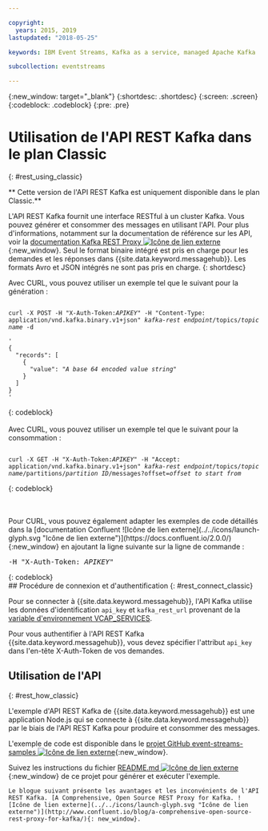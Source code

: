 ```yaml
---

copyright:
  years: 2015, 2019
lastupdated: "2018-05-25"

keywords: IBM Event Streams, Kafka as a service, managed Apache Kafka

subcollection: eventstreams

---
```


{:new_window: target="_blank"}
{:shortdesc: .shortdesc}
{:screen: .screen}
{:codeblock: .codeblock}
{:pre: .pre}

# Utilisation de l'API REST Kafka dans le plan Classic 
{: #rest_using_classic}

** Cette version de l'API REST Kafka est uniquement disponible dans le plan Classic.**
<br/>

L'API REST Kafka fournit une interface RESTful à un cluster Kafka. Vous pouvez générer et consommer des messages en utilisant l'API. Pour plus d'informations, notamment sur la documentation de référence sur les API, voir la [documentation Kafka REST Proxy ![Icône de lien externe](../../icons/launch-glyph.svg "Icône de lien externe")](https://docs.confluent.io/2.0.0/kafka-rest/docs/index.html){:new_window}. Seul le format binaire intégré est pris en charge pour les demandes et les réponses dans {{site.data.keyword.messagehub}}. Les formats Avro et JSON intégrés ne sont pas pris en charge.
{: shortdesc}

Avec CURL, vous pouvez utiliser un exemple tel que le suivant pour la génération :
<pre class="pre"><code>
curl -X POST -H "X-Auth-Token:<var class="keyword varname">APIKEY</var>" -H "Content-Type: application/vnd.kafka.binary.v1+json" <var class="keyword varname">kafka-rest endpoint</var>/topics/<var class="keyword varname">topic name</var> -d 

'
{
  "records": [
    {
      "value": "<var class="keyword varname">A base 64 encoded value string</var>"
    }
  ]
}
'
</code></pre>
{: codeblock}
<br/>
<br/>
Avec CURL, vous pouvez utiliser un exemple tel que le suivant pour la consommation :
<pre class="pre"><code>
curl -X GET -H "X-Auth-Token:<var class="keyword varname">APIKEY</var>" -H "Accept: application/vnd.kafka.binary.v1+json" <var class="keyword varname">kafka-rest endpoint</var>/topics/<var class="keyword varname">topic name</var>/partitions/<var class="keyword varname">partition ID</var>/messages?offset=<var class="keyword varname">offset to start from</var>
</code></pre>
{: codeblock}

<br/>
<br/>
Pour CURL, vous pouvez également adapter les exemples de code détaillés
dans la [documentation Confluent ![Icône de lien externe](../../icons/launch-glyph.svg "Icône de lien externe")](https://docs.confluent.io/2.0.0/){:new_window} en ajoutant la ligne suivante sur la ligne de commande :
<pre class="pre">-H "X-Auth-Token: <var class="keyword varname">APIKEY</var>"</pre>
{: codeblock}

<br/>
## Procédure de connexion et d'authentification
{: #rest_connect_classic}

<!-- info was in eventstreams066.md -->

Pour se connecter à {{site.data.keyword.messagehub}}, l'API Kafka utilise les données d'identification <code>api_key</code> et <code>kafka_rest_url</code> provenant de la [variable d'environnement VCAP_SERVICES](/docs/services/EventStreams?topic=eventstreams-connecting#connect_classic_cf).

Pour vous authentifier à l'API REST Kafka {{site.data.keyword.messagehub}}, vous devez spécifier l'attribut <code>api_key</code> dans l'en-tête X-Auth-Token de vos demandes.


## Utilisation de l'API
{: #rest_how_classic}

<!-- info was in eventstreams097.md -->

L'exemple d'API REST Kafka de {{site.data.keyword.messagehub}} est une application Node.js qui se connecte à {{site.data.keyword.messagehub}} par le biais de l'API REST Kafka pour produire et
consommer des messages.

L'exemple de code est disponible dans le [projet GitHub event-streams-samples ![Icône de lien externe](../../icons/launch-glyph.svg "Icône de lien externe")](https://github.com/ibm-messaging/event-streams-samples/tree/master/kafka-nodejs-console-sample){:new_window}.

Suivez les instructions du fichier [README.md ![Icône de lien externe](../../icons/launch-glyph.svg "Icône de lien externe")](https://github.com/ibm-messaging/event-streams-samples/tree/master/kafka-nodejs-console-sample){:new_window} de ce projet pour générer et exécuter l'exemple.

	Le blogue suivant présente les avantages et les inconvénients de l'API REST Kafka. [A Comprehensive, Open Source REST Proxy for Kafka. ![Icône de lien externe](../../icons/launch-glyph.svg "Icône de lien externe")](http://www.confluent.io/blog/a-comprehensive-open-source-rest-proxy-for-kafka/){: new_window}.








